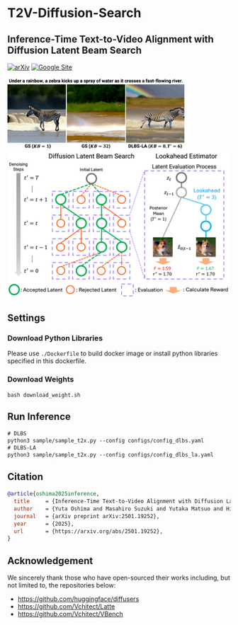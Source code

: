 # T2V-Diffusion-Search

## Inference-Time Text-to-Video Alignment with Diffusion Latent Beam Search

[![arXiv](https://img.shields.io/badge/arXiv-2501.19252-b31b1b.svg)](https://arxiv.org/abs/2501.19252)
[![Google Site](https://img.shields.io/badge/website-site-blue)](https://sites.google.com/view/t2v-dlbs)

<img src="images/Presentation4.gif" width="400">
<img src="images/figure1.png" alt="Image1" width="600" />

## Settings
### Download Python Libraries
Please use `./Dockerfile` to build docker image or install python libraries specified in this dockerfile.

### Download Weights
```
bash download_weight.sh
```

## Run Inference
```
# DLBS
python3 sample/sample_t2x.py --config configs/config_dlbs.yaml
# DLBS-LA
python3 sample/sample_t2x.py --config configs/config_dlbs_la.yaml
```

## Citation

```bibtex
@article{oshima2025inference,
  title     = {Inference-Time Text-to-Video Alignment with Diffusion Latent Beam Search},
  author    = {Yuta Oshima and Masahiro Suzuki and Yutaka Matsuo and Hiroki Furuta},
  journal   = {arXiv preprint arXiv:2501.19252},
  year      = {2025},
  url       = {https://arxiv.org/abs/2501.19252},
}
```

## Acknowledgement

We sincerely thank those who have open-sourced their works including, but not limited to, the repositories below:

- https://github.com/huggingface/diffusers
- https://github.com/Vchitect/Latte 
- https://github.com/Vchitect/VBench 